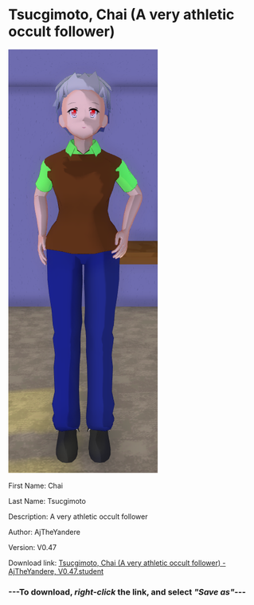 # Tsucgimoto, Chai (A very athletic occult follower)

<img src="https://raw.githubusercontent.com/Arbiter1223/Daigaku-Gurashi-Custom-Students/master/Students/Files/Tsucgimoto%2C%20Chai%20(A%20very%20athletic%20occult%20follower).png" title="Tsucgimoto, Chai (A very athletic occult follower) - AjTheYandere, V0.47">

First Name: Chai

Last Name: Tsucgimoto

Description: A very athletic occult follower

Author: AjTheYandere

Version: V0.47

Download link: <a href="https://raw.githubusercontent.com/Arbiter1223/Daigaku-Gurashi-Custom-Students/master/Students/Files/Tsucgimoto%2C%20Chai%20(A%20very%20athletic%20occult%20follower)%20-%20AjTheYandere%2C%20V0.47.student">Tsucgimoto, Chai (A very athletic occult follower) - AjTheYandere, V0.47.student</a>

### ---**To download, _right-click_ the link, and select _"Save as"_**---
